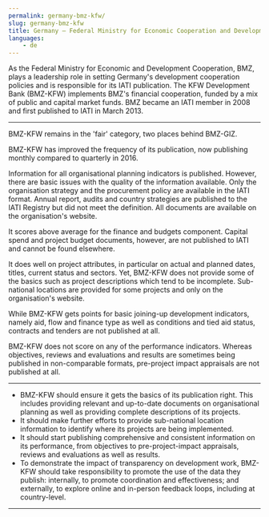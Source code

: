 ```yaml
---
permalink: germany-bmz-kfw/
slug: germany-bmz-kfw
title: Germany – Federal Ministry for Economic Cooperation and Development - KFW (BMZ-KFW)
languages:
    - de
---
```


As the Federal Ministry for Economic and Development Cooperation, BMZ, plays a leadership role in setting Germany's development cooperation policies and is responsible for its IATI publication. The KFW Development Bank (BMZ-KFW) implements BMZ's financial cooperation, funded by a mix of public and capital market funds. BMZ became an IATI member in 2008 and first published to IATI in March 2013.

---

BMZ-KFW remains in the 'fair' category, two places behind BMZ-GIZ.

BMZ-KFW has improved the frequency of its publication, now publishing monthly compared to quarterly in 2016.

Information for all organisational planning indicators is published. However, there are basic issues with the quality of the information available. Only the organisation strategy and the procurement policy are available in the IATI format. Annual report, audits and country strategies are published to the IATI Registry but did not meet the definition. All documents are available on the organisation's website.

It scores above average for the finance and budgets component. Capital spend and project budget documents, however, are not published to IATI and cannot be found elsewhere.

It does well on project attributes, in particular on actual and planned dates, titles, current status and sectors. Yet, BMZ-KFW does not provide some of the basics such as project descriptions which tend to be incomplete. Sub-national locations are provided for some projects and only on the organisation's website.

While BMZ-KFW gets points for basic joining-up development indicators, namely aid, flow and finance type as well as conditions and tied aid status, contracts and tenders are not published at all.

BMZ-KFW does not score on any of the performance indicators. Whereas objectives, reviews and evaluations and results are sometimes being published in non-comparable formats, pre-project impact appraisals are not published at all.

---

 * BMZ-KFW should ensure it gets the basics of its publication right. This includes providing relevant and up-to-date documents on organisational planning as well as providing complete descriptions of its projects.
 * It should make further efforts to provide sub-national location information to identify where its projects are being implemented.
 * It should start publishing comprehensive and consistent information on its performance, from objectives to pre-project-impact appraisals, reviews and evaluations as well as results.
 * To demonstrate the impact of transparency on development work, BMZ-KFW should take responsibility to promote the use of the data they publish: internally, to promote coordination and effectiveness; and externally, to explore online and in-person feedback loops, including at country-level.

---
